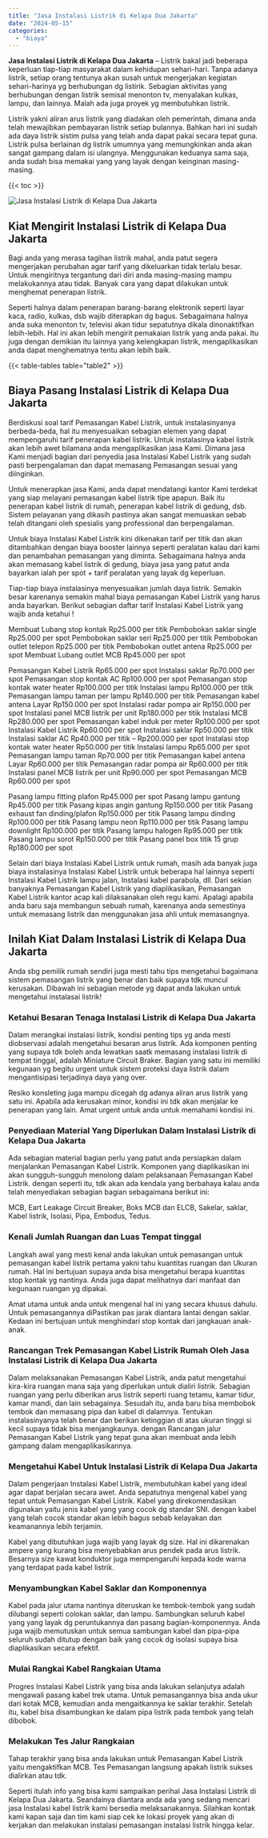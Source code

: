 ```yaml
---
title: "Jasa Instalasi Listrik di Kelapa Dua Jakarta"
date: "2024-05-15"
categories: 
  - "biaya"
---
```


**Jasa Instalasi Listrik di Kelapa Dua Jakarta** – Listrik bakal jadi beberapa keperluan tiap-tiap masyarakat dalam kehidupan sehari-hari. Tanpa adanya listrik, setiap orang tentunya akan susah untuk mengerjakan kegiatan sehari-harinya yg berhubungan dg listirik. Sebagian aktivitas yang berhubungan dengan listrik semisal menonton tv, menyalakan kulkas, lampu, dan lainnya. Malah ada juga proyek yg membutuhkan listrik.

Listrik yakni aliran arus listrik yang diadakan oleh pemerintah, dimana anda telah mewajibkan pembayaran listrik setiap bulannya. Bahkan hari ini sudah ada daya listrik sistim pulsa yang telah anda dapat pakai secara tepat guna. Listrik pulsa berlainan dg listrik umumnya yang memungkinkan anda akan sangat gampang dalam isi ulangnya. Menggunakan keduanya sama saja, anda sudah bisa memakai yang yang layak dengan keinginan masing-masing.

{{< toc >}}

![Jasa Instalasi Listrik di Kelapa Dua Jakarta](/images/instalasi-listrik-murah21.png)

## Kiat Mengirit Instalasi Listrik di Kelapa Dua Jakarta

Bagi anda yang merasa tagihan listrik mahal, anda patut segera mengerjakan perubahan agar tarif yang dikeluarkan tidak terlalu besar. Untuk mengiritnya tergantung dari diri anda masing-masing mampu melakukannya atau tidak. Banyak cara yang dapat dilakukan untuk menghemat penerapan listrik.

Seperti halnya dalam penerapan barang-barang elektronik seperti layar kaca, radio, kulkas, dsb wajib diterapkan dg bagus. Sebagaimana halnya anda suka menonton tv, televisi akan tidur sepatutnya dikala dinonaktifkan lebih-lebih. Hal ini akan lebih mengirit pemakaian listrik yang anda pakai. Itu juga dengan demikian itu lainnya yang kelengkapan listrik, mengaplikasikan anda dapat menghematnya tentu akan lebih baik.

{{< table-tables table="table2" >}}

## Biaya Pasang Instalasi Listrik di Kelapa Dua Jakarta

Berdiskusi soal tarif Pemasangan Kabel Listrik, untuk instalasinyanya berbeda-beda, hal itu menyesuaikan sebagian elemen yang dapat mempengaruhi tarif penerapan kabel listrik. Untuk instalasinya kabel listrik akan lebih awet bilamana anda mengaplikasikan jasa Kami. Dimana jasa Kami menjadi bagian dari penyedia jasa Instalasi Kabel Listrik yang sudah pasti berpengalaman dan dapat memasang Pemasangan sesuai yang diinginkan.

Untuk menerapkan jasa Kami, anda dapat mendatangi kantor Kami terdekat yang siap melayani pemasangan kabel listrik tipe apapun. Baik itu penerapan kabel listrik di rumah, penerapan kabel listrik di gedung, dsb. Sistem pelayanan yang dikasih pastinya akan sangat memuaskan sebab telah ditangani oleh spesialis yang professional dan berpengalaman.

Untuk biaya Instalasi Kabel Listrik kini dikenakan tarif per titik dan akan ditambahkan dengan biaya booster lainnya seperti peralatan kalau dari kami dan penambahan pemasangan yang diminta. Sebagaimana halnya anda akan memasang kabel listrik di gedung, biaya jasa yang patut anda bayarkan ialah per spot + tarif peralatan yang layak dg keperluan.

Tiap-tiap biaya instalasinya menyesuaikan jumlah daya listrik. Semakin besar karenanya semakin mahal biaya pemasangan Kabel Listrik yang harus anda bayarkan. Berikut sebagian daftar tarif Instalasi Kabel Listrik yang wajib anda ketahui !

Membuat Lubang stop kontak Rp25.000 per titik Pembobokan saklar single Rp25.000 per spot Pembobokan saklar seri Rp25.000 per titik Pembobokan outlet telepon Rp25.000 per titik Pembobokan outlet antena Rp25.000 per spot Membuat Lubang outlet MCB Rp45.000 per spot

Pemasangan Kabel Listrik Rp65.000 per spot Instalasi saklar Rp70.000 per spot Pemasangan stop kontak AC Rp100.000 per spot Pemasangan stop kontak water heater Rp100.000 per titik Instalasi lampu Rp100.000 per titik Pemasangan lampu taman per lampu Rp140.000 per titik Pemasangan kabel antena Layar Rp150.000 per spot Instalasi radar pompa air Rp150.000 per spot Instalasi panel MCB listrik per unit Rp180.000 per titik Instalasi MCB Rp280.000 per spot Pemasangan kabel induk per meter Rp100.000 per spot Instalasi Kabel Listrik Rp60.000 per spot Instalasi saklar Rp50.000 per titik Instalasi saklar AC Rp40.000 per titik – Rp200.000 per spot Instalasi stop kontak water heater Rp50.000 per titik Instalasi lampu Rp65.000 per spot Pemasangan lampu taman Rp70.000 per titik Pemasangan kabel antena Layar Rp60.000 per titik Pemasangan radar pompa air Rp60.000 per titik Instalasi panel MCB listrik per unit Rp90.000 per spot Pemasangan MCB Rp60.000 per spot

Pasang lampu fitting plafon Rp45.000 per spot Pasang lampu gantung Rp45.000 per titik Pasang kipas angin gantung Rp150.000 per titik Pasang exhaust fan dinding/plafon Rp150.000 per titik Pasang lampu dinding Rp100.000 per titik Pasang lampu neon Rp110.000 per titik Pasang lampu downlight Rp100.000 per titik Pasang lampu halogen Rp95.000 per titik Pasang lampu sorot Rp150.000 per titik Pasang panel box titik 15 grup Rp180.000 per spot

Selain dari biaya Instalasi Kabel Listrik untuk rumah, masih ada banyak juga biaya instalasinya Instalasi Kabel Listrik untuk beberapa hal lainnya seperti Instalasi Kabel Listrik lampu jalan, Instalasi kabel parabola, dll. Dari sekian banyaknya Pemasangan Kabel Listrik yang diaplikasikan, Pemasangan Kabel Listrik kantor acap kali dilaksanakan oleh regu kami. Apalagi apabila anda baru saja membangun sebuah rumah, karenanya anda semestinya untuk memasang listrik dan menggunakan jasa ahli untuk memasangnya.

## Inilah Kiat Dalam Instalasi Listrik di Kelapa Dua Jakarta


Anda sbg pemilik rumah sendiri juga mesti tahu tips mengetahui bagaimana sistem pemasangan listrik yang benar dan baik supaya tdk muncul kerusakan. Dibawah ini sebagian metode yg dapat anda lakukan untuk mengetahui instalasai listrik!

### Ketahui Besaran Tenaga Instalasi Listrik di Kelapa Dua Jakarta

Dalam merangkai instalasi listrik, kondisi penting tips yg anda mesti diobservasi adalah mengetahui besaran arus listrik. Ada komponen penting yang supaya tdk boleh anda lewatkan saatk memasang instalasi listrik di tempat tinggal, adalah Miniature Circuit Braker. Bagian yang satu ini memiliki kegunaan yg begitu urgent untuk sistem proteksi daya listrik dalam mengantisipasi terjadinya daya yang over.

Resiko konsleting juga mampu dicegah dg adanya aliran arus listrik yang satu ini. Apabila ada kerusakan minor, kondisi ini tdk akan menjalar ke penerapan yang lain. Amat urgent untuk anda untuk memahami kondisi ini.

### Penyediaan Material Yang Diperlukan Dalam Instalasi Listrik di Kelapa Dua Jakarta

Ada sebagian material bagian perlu yang patut anda persiapkan dalam menjalankan Pemasangan Kabel Listrik. Komponen yang diaplikasikan ini akan sungguh-sungguh menolong dalam pelaksanaan Pemasangan Kabel Listrik. dengan seperti itu, tdk akan ada kendala yang berbahaya kalau anda telah menyediakan sebagian bagian sebagaimana berikut ini:

MCB, Eart Leakage Circuit Breaker, Boks MCB dan ELCB, Sakelar, saklar, Kabel listrik, Isolasi, Pipa, Embodus, Tedus.

### Kenali Jumlah Ruangan dan Luas Tempat tinggal

Langkah awal yang mesti kenal anda lakukan untuk pemasangan untuk pemasangan kabel listrik pertama yakni tahu kuantitas ruangan dan Ukuran rumah. Hal ini bertujuan supaya anda bisa mengetahui berapa kuantitas stop kontak yg nantinya. Anda juga dapat melihatnya dari manfaat dan kegunaan ruangan yg dipakai.

Amat utama untuk anda untuk mengenal hal ini yang secara khusus dahulu. Untuk pemasangannya diPastikan pas jarak diantara lantai dengan saklar. Kedaan ini bertujuan untuk menghindari stop kontak dari jangkauan anak-anak.

### Rancangan Trek Pemasangan Kabel Listrik Rumah Oleh Jasa Instalasi Listrik di Kelapa Dua Jakarta

Dalam melaksanakan Pemasangan Kabel Listrik, anda patut mengetahui kira-kira ruangan mana saja yang diperlukan untuk dialiri listrik. Sebagian ruangan yang perlu diberikan arus listrik seperti ruang tetamu, kamar tidur, kamar mandi, dan lain sebagainya. Sesudah itu, anda baru bisa membobok tembok dan memasang pipa dan kabel di dalamnya. Tentukan instalasinyanya telah benar dan berikan ketinggian di atas ukuran tinggi si kecil supaya tidak bisa menjangkaunya. dengan Rancangan jalur Pemasangan Kabel Listrik yang tepat guna akan membuat anda lebih gampang dalam mengaplikasikannya.

### Mengetahui Kabel Untuk Instalasi Listrik di Kelapa Dua Jakarta

Dalam pengerjaan Instalasi Kabel Listrik, membutuhkan kabel yang ideal agar dapat berjalan secara awet. Anda sepatutnya mengenal kabel yang tepat untuk Pemasangan Kabel Listrik. Kabel yang direkomendasikan digunakan yaitu jenis kabel yang yang cocok dg standar SNI. dengan kabel yang telah cocok standar akan lebih bagus sebab kelayakan dan keamanannya lebih terjamin.

Kabel yang dibutuhkan juga wajib yang layak dg size. Hal ini dikarenakan ampere yang kurang bisa menyebabkan arus pendek pada arus listrik. Besarnya size kawat konduktor juga mempengaruhi kepada kode warna yang terdapat pada kabel listrik.

### Menyambungkan Kabel Saklar dan Komponennya

Kabel pada jalur utama nantinya diteruskan ke tembok-tembok yang sudah dilubangi seperti colokan saklar, dan lampu. Sambungkan seluruh kabel yang yang layak dg peruntukannya dan pasang bagian-komponennya. Anda juga wajib memutuskan untuk semua sambungan kabel dan pipa-pipa seluruh sudah ditutup dengan baik yang cocok dg isolasi supaya bisa diaplikasikan secara efektif.

### Mulai Rangkai Kabel Rangkaian Utama

Progres Instalasi Kabel Listrik yang bisa anda lakukan selanjutya adalah mengawali pasang kabel trek utama. Untuk pemasangannya bisa anda ukur dari kotak MCB, kemudian anda mengaitkannya ke saklar terakhir. Setelah itu, kabel bisa disambungkan ke dalam pipa listrik pada tembok yang telah dibobok.

### Melakukan Tes Jalur Rangkaian

Tahap terakhir yang bisa anda lakukan untuk Pemasangan Kabel Listrik yaitu mengaktifkan MCB. Tes Pemasangan langsung apakah listrik sukses dialirkan atau tdk.

Seperti itulah info yang bisa kami sampaikan perihal Jasa Instalasi Listrik di Kelapa Dua Jakarta. Seandainya diantara anda ada yang sedang mencari jasa Instalasi kabel listrik kami bersedia melaksanakannya. Silahkan kontak kami kapan saja dan tim kami siap cek ke lokasi proyek yang akan di kerjakan dan melakukan instalasi pemasangan instalasi listrik hingga kelar.
